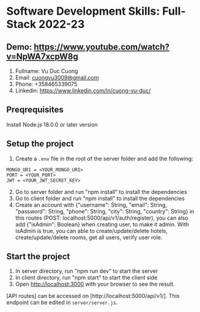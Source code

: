 # Software Development Skills: Full-Stack 2022-23

##  Demo: https://www.youtube.com/watch?v=NpWA7xcpW8g

1. Fullname: Vu Duc Cuong
2. Email: cuongvu3009@gmail.com
3. Phone: +358465339075
4. Linkedin: https://www.linkedin.com/in/cuong-vu-duc/

## Preqrequisites

Install Node.js 18.0.0 or later version

## Setup the project

1. Create a `.env` file in the root of the server folder and add the following:

```
MONGO_URI = <YOUR_MONGO_URI>
PORT = <YOUR_PORT>
JWT = <YOUR_JWT_SECRET_KEY>
```
2. Go to server folder and run "npm install" to install the dependencies
3. Go to client folder and run "npm install" to install the dependencies
5. Create an account with {"username": String, "email": String, "password": String, "phone": String, "city": String, "country": String} in this routes (POST: localhost:5000/api/v1/auth/register), you can also add {"isAdmin": Boolean} when creating user, to make it admin. With isAdmin is true, you can able to create/update/delete hotels, create/update/delete rooms, get all users, verify user role. 

## Start the project

1. In server directory, run "npm run dev" to start the server
2. In client directory, run "npm start" to start the client side 
3. Open [http://localhost:3000](http://localhost:3000) with your browser to see the result.


[API routes] can be accessed on [http://localhost:5000/api/v1/]. This endpoint can be edited in `server/server.js`.


